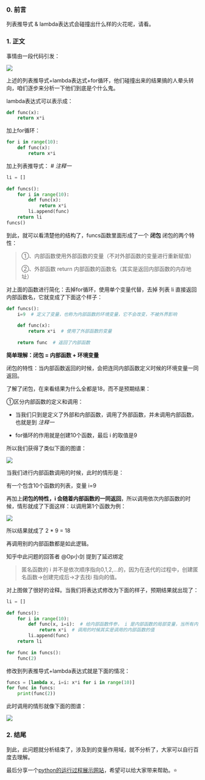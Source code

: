 ### 0. 前言

列表推导式 & lambda表达式会碰撞出什么样的火花呢，请看。

### 1. 正文

事情由一段代码引发：

![](.\img\list-and-lambda-01.jpg)

上述的列表推导式+lambda表达式+for循环，他们碰撞出来的结果搞的人晕头转向，咱们逐步来分析一下他们到底是个什么鬼。

lambda表达式可以表示成：

```python
def func(x):
    return x*i
```

加上for循环：

```python
for i in range(10):
    def func(x):
        return x*i
```

加上列表推导式： # *注释一*

```python
li = []
 
def funcs():
    for i in range(10):
        def func(x):
            return x*i
        li.append(func)
    return li
funcs()
```

到此，就可以看清楚他的结构了，funcs函数里面形成了一个 **闭包**
闭包的两个特性：

> ①、内部函数使用外部函数的变量（不对外部函数的变量进行重新赋值）
>
> ②、外部函数 return 内部函数的函数名（其实是返回内部函数的内存地址）
>

对上面的函数进行简化：去掉for循环，使用单个变量代替，去掉 列表 li 直接返回内部函数名，它就变成了下面这个样子：

```python
def funcs():
    i=9  # 定义了变量，也称为内部函数的环境变量，它不会改变，不被外界影响
 
    def func(x):
        return x*i  # 使用了外部函数的变量
 
    return func  # 返回了内部函数
```

**简单理解：闭包 = 内部函数 + 环境变量**

闭包的特性：当内部函数返回的时候，会把连同内部函数定义时候的环境变量一同返回。

了解了闭包，在来看结果为什么全都是18，而不是预期结果：

①区分内部函数的定义和调用：

- 当我们只到是定义了外部和内部函数，调用了外部函数，并未调用内部函数，也就是到 *注释一*

- for循环的作用就是创建10个函数，最后 i 的取值是9


所以我们获得了类似下面的图谱：

![](.\img\list-and-lambda-02.jpg)

当我们进行内部函数调用的时候，此时的情形是：

有一个包含10个函数的列表，变量 i=9

再加上**闭包的特性，i 会随着内部函数的一同返回**，所以调用依次内部函数的时候，情形就成了下面这样：以调用第1个函数为例：

![](.\img\list-and-lambda-03.jpg)

所以结果就成了 2 * 9 = 18

再调用别的内部函数都是如此逻辑。

知乎中此问题的回答者 @Op小剑 提到了延迟绑定

> 匿名函数的 i 并不是依次顺序指向0,1,2,...的，因为在迭代的过程中，创建匿名函数→创建完成后→才去找i 指向的值。

对上图做了很好的诠释。当我们将表达式修改为下面的样子，预期结果就出现了：

```python
li = []
 
def funcs():
    for i in range(10):
        def func(x, i=i):  # 给内部函数传参， i 是内部函数的局部变量，当所有内部函数定义完毕，i 的值也变成了一个列表（range(10)）
            return x*i  # 调用的时候其实是调用的内部函数的值
        li.append(func)
    return li
 
for func in funcs():
    func(2)
```

修改到列表推导式+lambda表达式就是下面的情况：

```python
funcs = [lambda x, i=i: x*i for i in range(10)]
for func in funcs:
    print(func(2))
```

此时调用的情形就像下面的图谱：

![](.\img\list-and-lambda-04.jpg)

### 2. 结尾

到此，此问题就分析结束了，涉及到的变量作用域，就不分析了，大家可以自行百度去理解。

最后分享一个[python的运行过程展示网站](http://www.pythontutor.com/visualize.html#mode=edit)，希望可以给大家带来帮助。:star:

